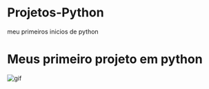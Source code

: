 # Projetos-Python
meu primeiros inicios de python
#  Meus primeiro projeto em python
<img aling="rinht" alt="gif" windht="200" src="https://gizmodo.uol.com.br/wp-content/blogs.dir/8/files/2021/02/nyan-cat-1.gif">
